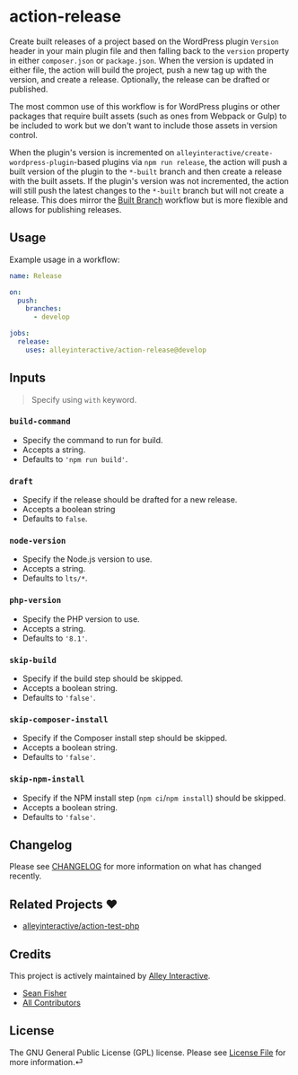 # action-release

Create built releases of a project based on the WordPress plugin `Version`
header in your main plugin file and then falling back to the `version` property in
either `composer.json` or `package.json`. When the version is updated in either
file, the action will build the project, push a new tag up with the version, and
create a release. Optionally, the release can be drafted or published.

The most common use of this workflow is for WordPress plugins or other packages
that require built assets (such as ones from Webpack or Gulp) to be included to
work but we don't want to include those assets in version control.

When the plugin's version is incremented on
`alleyinteractive/create-wordpress-plugin`-based plugins via `npm run release`,
the action will push a built version of the plugin to the `*-built` branch and
then create a release with the built assets. If the plugin's version was not
incremented, the action will still push the latest changes to the `*-built`
branch but will not create a release. This does mirror the
[Built Branch](#built-branch) workflow but is more flexible and allows for
publishing releases.

## Usage

Example usage in a workflow:

```yaml
name: Release

on:
  push:
    branches:
      - develop

jobs:
  release:
    uses: alleyinteractive/action-release@develop
```

## Inputs

> Specify using `with` keyword.

### `build-command`

- Specify the command to run for build.
- Accepts a string.
- Defaults to `'npm run build'`.

### `draft`

- Specify if the release should be drafted for a new release.
- Accepts a boolean string
- Defaults to `false`.

### `node-version`

- Specify the Node.js version to use.
- Accepts a string.
- Defaults to `lts/*`.

### `php-version`

- Specify the PHP version to use.
- Accepts a string.
- Defaults to `'8.1'`.

### `skip-build`

- Specify if the build step should be skipped.
- Accepts a boolean string.
- Defaults to `'false'`.

### `skip-composer-install`

- Specify if the Composer install step should be skipped.
- Accepts a boolean string.
- Defaults to `'false'`.

### `skip-npm-install`

- Specify if the NPM install step (`npm ci`/`npm install`) should be skipped.
- Accepts a boolean string.
- Defaults to `'false'`.

## Changelog

Please see [CHANGELOG](CHANGELOG.md) for more information on what has changed
recently.

## Related Projects ❤️

- [alleyinteractive/action-test-php](https://github.com/alleyinteractive/action-test-php)

## Credits

This project is actively maintained by [Alley Interactive](https://github.com/alleyinteractive).

- [Sean Fisher](https://github.com/srtfisher)
- [All Contributors](../../contributors)

## License

The GNU General Public License (GPL) license. Please see [License File](LICENSE)
for more information.⏎
